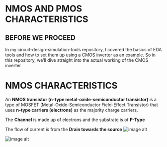 # NMOS AND PMOS CHARACTERISTICS

## BEFORE WE PROCEED
In my circuit-design-simulation-tools repository, I covered the basics of EDA tools and how to set them up using a CMOS inverter as an example. So in this repository, we’ll dive straight into the actual working of the CMOS inverter


# NMOS CHARACTERISTICS
An **NMOS transistor (n-type metal-oxide-semiconductor transistor)** is a type of MOSFET (Metal-Oxide-Semiconductor Field-Effect Transistor) that uses **n-type carriers (electrons)** as the majority charge carriers.

The **Channel** is made up of electrons and the substrate is of **P-Type** 

The flow of current is from the **Drain towards the source**
![image alt](https://www.censtry.com/files/ueditor/image/20240131/6384228715111282221516252.png)

![image alt](https://encrypted-tbn0.gstatic.com/images?q=tbn:ANd9GcQ09uWkCK_FGyIydn89HTp6dpdWlScXAzbCNw&s)


